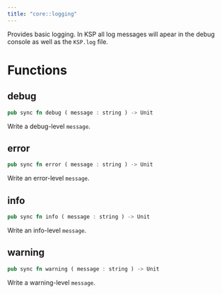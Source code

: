```yaml
---
title: "core::logging"
---
```


Provides basic logging. In KSP all log messages will apear in the debug console as well as the `KSP.log` file.


# Functions


## debug

```rust
pub sync fn debug ( message : string ) -> Unit
```

Write a debug-level `message`.


## error

```rust
pub sync fn error ( message : string ) -> Unit
```

Write an error-level `message`.


## info

```rust
pub sync fn info ( message : string ) -> Unit
```

Write an info-level `message`.


## warning

```rust
pub sync fn warning ( message : string ) -> Unit
```

Write a warning-level `message`.


